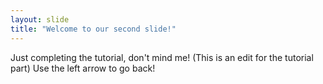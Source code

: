 ```yaml
---
layout: slide
title: "Welcome to our second slide!"
---
```

Just completing the tutorial, don't mind me! (This is an edit for the tutorial part)
Use the left arrow to go back!
